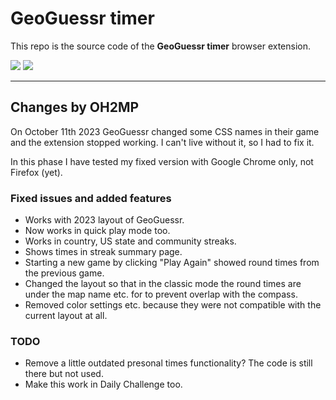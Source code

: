 # GeoGuessr timer

This repo is the source code of the __GeoGuessr timer__ browser extension.

[![](https://developer.chrome.com/webstore/images/ChromeWebStore_BadgeWBorder_v2_206x58.png)](https://chrome.google.com/webstore/detail/geoguessr-timer/cpkgpifaafehooacgbigplegdgbnhcbi) [![](https://addons.cdn.mozilla.net/static/img/addons-buttons/AMO-button_1.png)](https://addons.mozilla.org/firefox/addon/geoguessr-timer/)


-------------

## Changes by OH2MP

On October 11th 2023 GeoGuessr changed some CSS names in their game and the extension stopped working. I can't live without it, so I had to fix it.

In this phase I have tested my fixed version with Google Chrome only, not Firefox (yet).

### Fixed issues and added features

  - Works with 2023 layout of GeoGuessr.
  - Now works in quick play mode too.
  - Works in country, US state and community streaks.
  - Shows times in streak summary page.
  - Starting a new game by clicking "Play Again" showed round times from the previous game.
  - Changed the layout so that in the classic mode the round times are under the map name etc. for to prevent overlap with the compass.
  - Removed color settings etc. because they were not compatible with the current layout at all.

### TODO

  - Remove a little outdated presonal times functionality? The code is still there but not used.
  - Make this work in Daily Challenge too.
